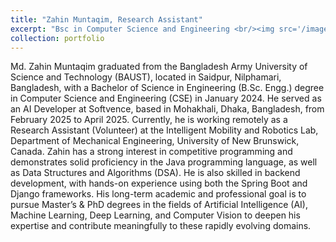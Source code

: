```yaml
---
title: "Zahin Muntaqim, Research Assistant"
excerpt: "Bsc in Computer Science and Engineering <br/><img src='/images/bio-photo.jpg'>"
collection: portfolio
---
```


Md. Zahin Muntaqim graduated from the Bangladesh Army University of Science and Technology (BAUST), located in Saidpur, Nilphamari, Bangladesh, with a Bachelor of Science in Engineering (B.Sc. Engg.) degree in Computer Science and Engineering (CSE) in January 2024. He served as an AI Developer at Softvence, based in Mohakhali, Dhaka, Bangladesh, from February 2025 to April 2025. Currently, he is working remotely as a Research Assistant (Volunteer) at the Intelligent Mobility and Robotics Lab, Department of Mechanical Engineering, University of New Brunswick, Canada. Zahin has a strong interest in competitive programming and demonstrates solid proficiency in the Java programming language, as well as Data Structures and Algorithms (DSA). He is also skilled in backend development, with hands-on experience using both the Spring Boot and Django frameworks. His long-term academic and professional goal is to pursue Master’s & PhD degrees in the fields of Artificial Intelligence (AI), Machine Learning, Deep Learning, and Computer Vision to deepen his expertise and contribute meaningfully to these rapidly evolving domains.
